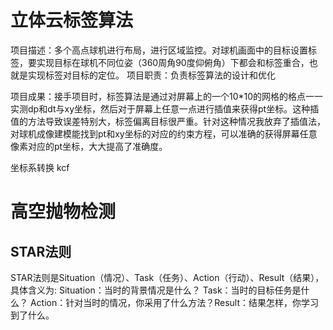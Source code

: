 # 立体云标签算法
项目描述：多个高点球机进行布局，进行区域监控。对球机画面中的目标设置标签，要实现目标在球机不同位姿（360周角90度仰俯角）下都会和标签重合，也就是实现标签对目标的定位。
项目职责：负责标签算法的设计和优化

项目成果：接手项目时，标签算法是通过对屏幕上的一个10*10的网格的格点一一实测dp和dt与xy坐标，然后对于屏幕上任意一点进行插值来获得pt坐标。这种插值的方法导致误差特别大，标签偏离目标很严重。针对这种情况我放弃了插值法，对球机成像建模能找到pt和xy坐标的对应的约束方程，可以准确的获得屏幕任意像素对应的pt坐标，大大提高了准确度。


坐标系转换
kcf



# 高空抛物检测


## STAR法则
STAR法则是Situation（情况）、Task（任务）、Action（行动）、Result（结果），具体含义为:
Situation：当时的背景情况是什么？
Task：当时的目标任务是什么？
Action：针对当时的情况，你采用了什么方法？Result：结果怎样，你学习到了什么。

